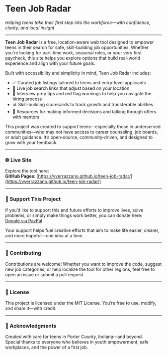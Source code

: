 # Teen Job Radar  
*Helping teens take their first step into the workforce—with confidence, clarity, and local insight.*

---

**Teen Job Radar** is a free, location-aware web tool designed to empower teens in their search for safe, skill-building job opportunities. Whether you're looking for part-time work, seasonal roles, or your very first paycheck, this site helps you explore options that build real-world experience and align with your future goals.

Built with accessibility and simplicity in mind, Teen Job Radar includes:
- ✅ Curated job listings tailored to teens and entry-level applicants  
- 📍 Live job search links that adjust based on your location  
- 🧠 Interview prep tips and red flag warnings to help you navigate the hiring process  
- 📊 Skill-building scorecards to track growth and transferable abilities  
- 💬 Resources for making informed decisions and talking through offers with mentors  

This project was created to support teens—especially those in underserved communities—who may not have access to career counseling, job boards, or adult guidance. It’s open-source, community-driven, and designed to grow with your feedback.

---

### 🌐 Live Site

Explore the tool here:  
**GitHub Pages**: [https://vverrazzano.github.io/teen-job-radar/](https://vverrazzano.github.io/teen-job-radar/)

---

### 💸 Support This Project

If you’d like to support this and future efforts to improve lives, solve problems, or simply make things work better, you can donate here:  
[Donate via PayPal](https://www.paypal.com/donate/?business=XGG3R5VDNZG7E&no_recurring=0&item_name=Donating+backs+creative+efforts+to+improve+lives%2C+solve+problems%2C+or+simply+make+things+work+better.&currency_code=USD)

Your support helps fuel creative efforts that aim to make life easier, clearer, and more hopeful—one idea at a time.

---

### 🤝 Contributing

Contributions are welcome! Whether you want to improve the code, suggest new job categories, or help localize the tool for other regions, feel free to open an issue or submit a pull request.

---

### 📄 License

This project is licensed under the MIT License. You’re free to use, modify, and share it—with credit.

---

### 🙌 Acknowledgments

Created with care for teens in Porter County, Indiana—and beyond.  
Special thanks to everyone who believes in youth empowerment, safe workplaces, and the power of a first job.
